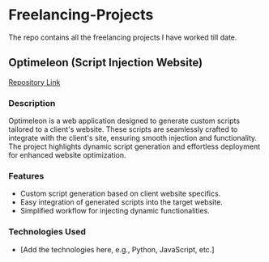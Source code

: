 # Freelancing-Projects

The repo contains all the freelancing projects I have worked till date.

## Optimeleon (Script Injection Website)

[Repository Link](https://github.com/groom115/Optimeleon/tree/master)

### Description
Optimeleon is a web application designed to generate custom scripts tailored to a client's website. These scripts are seamlessly crafted to integrate with the client's site, ensuring smooth injection and functionality. The project highlights dynamic script generation and effortless deployment for enhanced website optimization.

### Features
- Custom script generation based on client website specifics.
- Easy integration of generated scripts into the target website.
- Simplified workflow for injecting dynamic functionalities.

### Technologies Used
- [Add the technologies here, e.g., Python, JavaScript, etc.]
